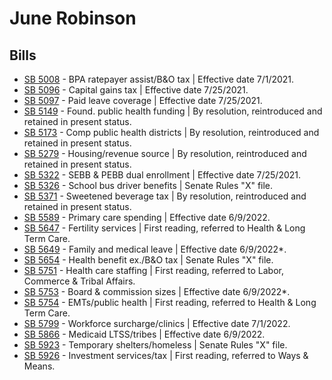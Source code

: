 # June Robinson
## Bills
* [SB 5008](/bill/2021-22/sb/5008/) - BPA ratepayer assist/B&O tax | Effective date 7/1/2021.
* [SB 5096](/bill/2021-22/sb/5096/) - Capital gains tax | Effective date 7/25/2021.
* [SB 5097](/bill/2021-22/sb/5097/) - Paid leave coverage | Effective date 7/25/2021.
* [SB 5149](/bill/2021-22/sb/5149/) - Found. public health funding | By resolution, reintroduced and retained in present status.
* [SB 5173](/bill/2021-22/sb/5173/) - Comp public health districts | By resolution, reintroduced and retained in present status.
* [SB 5279](/bill/2021-22/sb/5279/) - Housing/revenue source | By resolution, reintroduced and retained in present status.
* [SB 5322](/bill/2021-22/sb/5322/) - SEBB & PEBB dual enrollment | Effective date 7/25/2021.
* [SB 5326](/bill/2021-22/sb/5326/) - School bus driver benefits | Senate Rules "X" file.
* [SB 5371](/bill/2021-22/sb/5371/) - Sweetened beverage tax | By resolution, reintroduced and retained in present status.
* [SB 5589](/bill/2021-22/sb/5589/) - Primary care spending | Effective date 6/9/2022.
* [SB 5647](/bill/2021-22/sb/5647/) - Fertility services | First reading, referred to Health & Long Term Care.
* [SB 5649](/bill/2021-22/sb/5649/) - Family and medical leave | Effective date 6/9/2022*.
* [SB 5654](/bill/2021-22/sb/5654/) - Health benefit ex./B&O tax | Senate Rules "X" file.
* [SB 5751](/bill/2021-22/sb/5751/) - Health care staffing | First reading, referred to Labor, Commerce & Tribal Affairs.
* [SB 5753](/bill/2021-22/sb/5753/) - Board & commission sizes | Effective date 6/9/2022*.
* [SB 5754](/bill/2021-22/sb/5754/) - EMTs/public health | First reading, referred to Health & Long Term Care.
* [SB 5799](/bill/2021-22/sb/5799/) - Workforce surcharge/clinics | Effective date 7/1/2022.
* [SB 5866](/bill/2021-22/sb/5866/) - Medicaid LTSS/tribes | Effective date 6/9/2022.
* [SB 5923](/bill/2021-22/sb/5923/) - Temporary shelters/homeless | Senate Rules "X" file.
* [SB 5926](/bill/2021-22/sb/5926/) - Investment services/tax | First reading, referred to Ways & Means.

